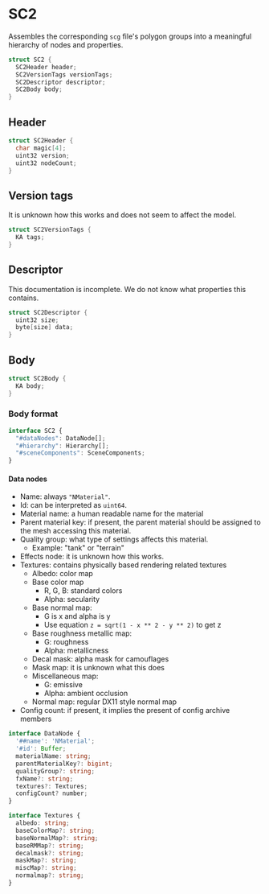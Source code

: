 # SC2

Assembles the corresponding `scg` file's polygon groups into a meaningful hierarchy of nodes and properties.

```cpp
struct SC2 {
  SC2Header header;
  SC2VersionTags versionTags;
  SC2Descriptor descriptor;
  SC2Body body;
}
```

## Header

```cpp
struct SC2Header {
  char magic[4];
  uint32 version;
  uint32 nodeCount;
}
```

## Version tags

It is unknown how this works and does not seem to affect the model.

```cpp
struct SC2VersionTags {
  KA tags;
}
```

## Descriptor

This documentation is incomplete. We do not know what properties this contains.

```cpp
struct SC2Descriptor {
  uint32 size;
  byte[size] data;
}
```

## Body

```cpp
struct SC2Body {
  KA body;
}
```

### Body format

```ts
interface SC2 {
  "#dataNodes": DataNode[];
  "#hierarchy": Hierarchy[];
  "#sceneComponents": SceneComponents;
}
```

#### Data nodes

- Name: always `"NMaterial"`.
- Id: can be interpreted as `uint64`.
- Material name: a human readable name for the material
- Parent material key: if present, the parent material should be assigned to the mesh accessing this material.
- Quality group: what type of settings affects this material.
  - Example: "tank" or "terrain"
- Effects node: it is unknown how this works.
- Textures: contains physically based rendering related textures
  - Albedo: color map
  - Base color map
    - R, G, B: standard colors
    - Alpha: secularity
  - Base normal map:
    - G is x and alpha is y
    - Use equation `z = sqrt(1 - x ** 2 - y ** 2)` to get z
  - Base roughness metallic map:
    - G: roughness
    - Alpha: metallicness
  - Decal mask: alpha mask for camouflages
  - Mask map: it is unknown what this does
  - Miscellaneous map:
    - G: emissive
    - Alpha: ambient occlusion
  - Normal map: regular DX11 style normal map
- Config count: if present, it implies the present of config archive members

```ts
interface DataNode {
  '##name': 'NMaterial';
  '#id': Buffer;
  materialName: string;
  parentMaterialKey?: bigint;
  qualityGroup?: string;
  fxName?: string;
  textures?: Textures;
  configCount? number;
}

interface Textures {
  albedo: string;
  baseColorMap?: string;
  baseNormalMap?: string;
  baseRMMap?: string;
  decalmask?: string;
  maskMap?: string;
  miscMap?: string;
  normalmap?: string;
}
```
